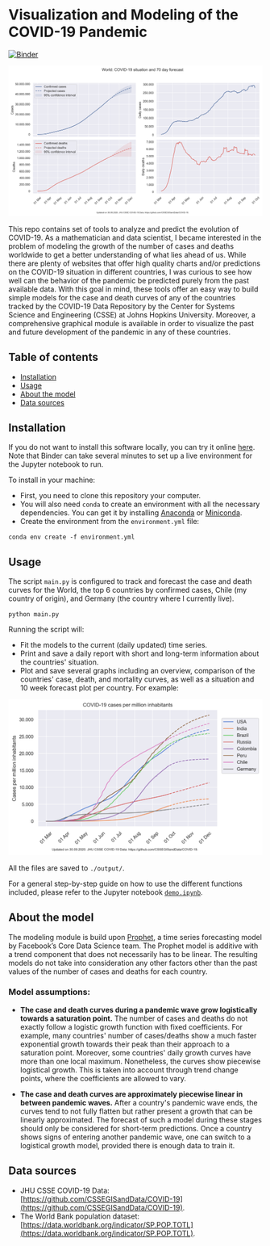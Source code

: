 # Visualization and Modeling of the COVID-19 Pandemic 

[![Binder](https://mybinder.org/badge_logo.svg)](https://mybinder.org/v2/gh/gvalenzuelarg/coronavirus/master?filepath=demo.ipynb)

![world](output/world.png)

This repo contains set of tools to analyze and predict the evolution of COVID-19. As a mathematician and data scientist, I became interested in the problem of modeling the growth of the number of cases and deaths worldwide to get a better understanding of what lies ahead of us. While there are plenty of websites that offer high quality charts and/or predictions on the COVID-19 situation in different countries, I was curious to see how well can the behavior of the pandemic be predicted purely from the past available data. With this goal in mind, these tools offer an easy way to build simple models for the case and death curves of any of the countries tracked by the COVID-19 Data Repository by the Center for Systems Science and Engineering (CSSE) at Johns Hopkins University. Moreover, a comprehensive graphical module is available in order to visualize the past and future development of the pandemic in any of these countries.

## Table of contents
- [Installation](#installation)
- [Usage](#usage)
- [About the model](#about-the-model)
- [Data sources](#data-sources)

## Installation

If you do not want to install this software locally, you can try it online [here](https://mybinder.org/v2/gh/gvalenzuelarg/coronavirus/master?filepath=demo.ipynb). Note that Binder can take several minutes to set up a live environment for the Jupyter notebook to run.

To install in your machine:

- First, you need to clone this repository your computer.
- You will also need `conda` to create an environment with all the necessary dependencies. You can get it by installing [Anaconda](https://docs.anaconda.com/anaconda/install/) or [Miniconda](https://docs.conda.io/en/latest/miniconda.html).
- Create the environment from the `environment.yml` file:
```
conda env create -f environment.yml
```

## Usage

The script `main.py` is configured to track and forecast the case and death curves for the World, the top 6 countries by confirmed cases, Chile (my country of origin), and Germany (the country where I currently live).
```
python main.py
```
Running the script will:
- Fit the models to the current (daily updated) time series.
- Print and save a daily report with short and long-term information about the countries' situation.
- Plot and save several graphs including an overview, comparison of the countries' case, death, and mortality curves, as well as a situation and 10 week forecast plot per country. For example:

![cases per million](output/cases_per_million.png)

All the files are saved to `./output/`.

For a general step-by-step guide on how to use the different functions included, please refer to the Jupyter notebook [`demo.ipynb`](https://github.com/gvalenzuelarg/coronavirus/blob/master/demo.ipynb).

## About the model

The modeling module is build upon [Prophet](https://facebook.github.io/prophet/), a time series forecasting model by Facebook’s Core Data Science team. The Prophet model is additive with a trend component that does not necessarily has to be linear. The resulting models do not take into consideration any other factors other than the past values of the number of cases and deaths for each country.

### Model assumptions:

- **The case and death curves during a pandemic wave grow logistically towards a saturation point.** The number of cases and deaths do not exactly follow a logistic growth function with fixed coefficients. For example, many countries' number of cases/deaths show a much faster exponential growth towards their peak than their approach to a saturation point. Moreover, some countries' daily growth curves have more than one local maximum. Nonetheless, the curves show piecewise logistical growth. This is taken into account through trend change points, where the coefficients are allowed to vary.

- **The case and death curves are approximately piecewise linear in between pandemic waves.** After a country's pandemic wave ends, the curves tend to not fully flatten but rather present a growth that can be linearly approximated. The forecast of such a model during these stages should only be considered for short-term predictions. Once a country shows signs of entering another pandemic wave, one can switch to a logistical growth model, provided there is enough data to train it.

## Data sources

- JHU CSSE COVID-19 Data: [https://github.com/CSSEGISandData/COVID-19](https://github.com/CSSEGISandData/COVID-19).
- The World Bank population dataset: [https://data.worldbank.org/indicator/SP.POP.TOTL](https://data.worldbank.org/indicator/SP.POP.TOTL).
